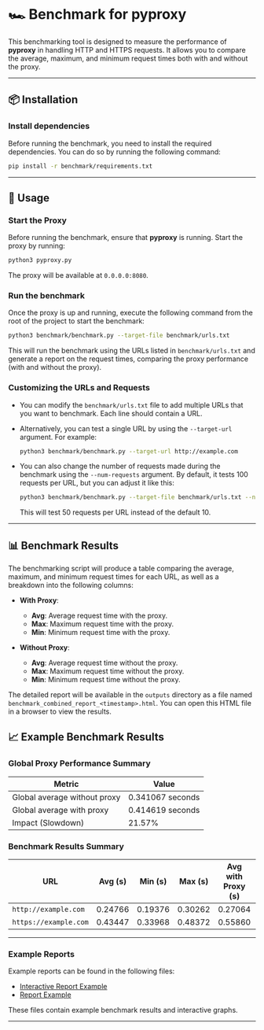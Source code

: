# 🏎️ Benchmark for pyproxy

This benchmarking tool is designed to measure the performance of **pyproxy** in handling HTTP and HTTPS requests. It allows you to compare the average, maximum, and minimum request times both with and without the proxy.

---

## 📦 **Installation**

### Install dependencies
Before running the benchmark, you need to install the required dependencies. You can do so by running the following command:
```bash
pip install -r benchmark/requirements.txt
```

---

## 🚀 **Usage**

### Start the Proxy
Before running the benchmark, ensure that **pyproxy** is running. Start the proxy by running:
```bash
python3 pyproxy.py
```
The proxy will be available at `0.0.0.0:8080`.

### Run the benchmark
Once the proxy is up and running, execute the following command from the root of the project to start the benchmark:
```bash
python3 benchmark/benchmark.py --target-file benchmark/urls.txt
```

This will run the benchmark using the URLs listed in `benchmark/urls.txt` and generate a report on the request times, comparing the proxy performance (with and without the proxy).

### Customizing the URLs and Requests

- You can modify the `benchmark/urls.txt` file to add multiple URLs that you want to benchmark. Each line should contain a URL.
  
- Alternatively, you can test a single URL by using the `--target-url` argument. For example:
  ```bash
  python3 benchmark/benchmark.py --target-url http://example.com
  ```

- You can also change the number of requests made during the benchmark using the `--num-requests` argument. By default, it tests 100 requests per URL, but you can adjust it like this:
  ```bash
  python3 benchmark/benchmark.py --target-file benchmark/urls.txt --num-requests 50
  ```
  This will test 50 requests per URL instead of the default 10.

---

## 📊 **Benchmark Results**

The benchmarking script will produce a table comparing the average, maximum, and minimum request times for each URL, as well as a breakdown into the following columns:

- **With Proxy**:
  - **Avg**: Average request time with the proxy.
  - **Max**: Maximum request time with the proxy.
  - **Min**: Minimum request time with the proxy.
  
- **Without Proxy**:
  - **Avg**: Average request time without the proxy.
  - **Max**: Maximum request time without the proxy.
  - **Min**: Minimum request time without the proxy.

The detailed report will be available in the `outputs` directory as a file named `benchmark_combined_report_<timestamp>.html`. You can open this HTML file in a browser to view the results.

## 📈 **Example Benchmark Results**

### Global Proxy Performance Summary

| **Metric**                          | **Value**           |
|--------------------------------------|--------------------|
| Global average without proxy         | 0.341067 seconds   |
| Global average with proxy            | 0.414619 seconds   |
| Impact (Slowdown)                    | 21.57%             |

### Benchmark Results Summary

| **URL**               | **Avg (s)** | **Min (s)** | **Max (s)** | **Avg with Proxy (s)** | **Min with Proxy (s)** | **Max with Proxy (s)** |
|-----------------------|-------------|-------------|-------------|-------------------------|-------------------------|-------------------------|
| `http://example.com`  | 0.24766     | 0.19376     | 0.30262     | 0.27064                 | 0.19926                 | 0.30419                 |
| `https://example.com` | 0.43447     | 0.33968     | 0.48372     | 0.55860                 | 0.41271                 | 0.67175                 |

---

### Example Reports 

Example reports can be found in the following files:
- [Interactive Report Example](benchmark/outputs/benchmark_combined_interactive_example.html)
- [Report Example](benchmark/outputs/benchmark_combined_report_example.html)

These files contain example benchmark results and interactive graphs.

---